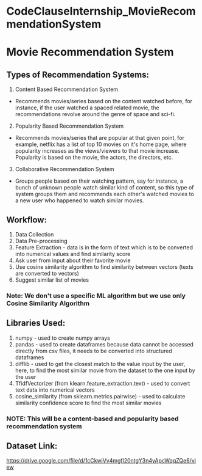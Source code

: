 # CodeClauseInternship_MovieRecommendationSystem

# Movie Recommendation System

## Types of Recommendation Systems:

1. Content Based Recommendation System
- Recommends movies/series based on the content watched before, for instance, if the user watched a spaced related movie, the recommendations revolve around the genre of space and sci-fi.

2. Popularity Based Recommendation System
- Recommends movies/series that are popular at that given point, for example, netflix has a list of top 10 movies on it's home page, where popularity increases as the views/viewers to that movie increase. Popularity is based on the movie, the actors, the directors, etc.

3. Collaborative Recommendation System
- Groups people based on their watching pattern, say for instance, a bunch of unknown people watch similar kind of content, so this type of system groups them and recommends each other's watched movies to a new user who happened to watch similar movies.

## Workflow:

1. Data Collection 
2. Data Pre-processing
3. Feature Extraction - data is in the form of text which is to be converted into numerical values and find similarity score
4. Ask user from input about their favorite movie
5. Use cosine similarity algorithm to find similarity between vectors (texts are converted to vectors)
6. Suggest similar list of movies

### Note: We don't use a specific ML algorithm but we use only Cosine Similarity Algorithm

## Libraries Used:
1. numpy - used to create numpy arrays
2. pandas - used to create dataframes because data cannot be accessed directly from csv files, it needs to be converted into structured dataframes
3. difflib - used to get the closest match to the value input by the user, here, to find the most similar movie from the dataset to the one input by the user
4. TfidfVectorizer (from klearn.feature_extraction.text) - used to convert text data into numerical vectors
5. cosine_similarity (from sklearn.metrics.pairwise) - used to calculate similarity confidence score to find the most similar movies

### NOTE: This will be a content-based and popularity based recommendation system

## Dataset Link:
https://drive.google.com/file/d/1cCkwiVv4mgfl20ntgY3n4yApcWqqZQe6/view



